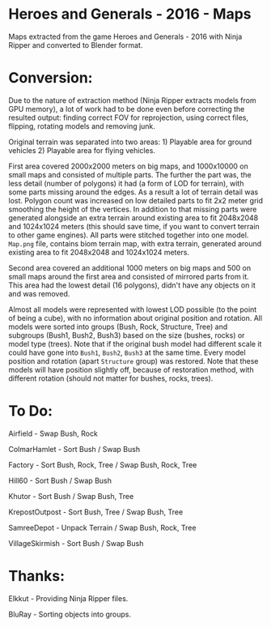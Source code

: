 # Heroes and Generals - 2016 - Maps
Maps extracted from the game Heroes and Generals - 2016 with Ninja Ripper and converted to Blender format.

# Conversion:
Due to the nature of extraction method (Ninja Ripper extracts models from GPU memory), a lot of work had to be done even before correcting the resulted output: finding correct FOV for reprojection, using correct files, flipping, rotating models and removing junk.

Original terrain was separated into two areas: 1) Playable area for ground vehicles 2) Playable area for flying vehicles.

First area covered 2000x2000 meters on big maps, and 1000x10000 on small maps and consisted of multiple parts. The further the part was, the less detail (number of polygons) it had (a form of LOD for terrain), with some parts missing around the edges. As a result a lot of terrain detail was lost. Polygon count was increased on low detailed parts to fit 2x2 meter grid smoothing the height of the vertices. In addition to that missing parts were generated alongside an extra terrain around existing area to fit 2048x2048 and 1024x1024 meters (this should save time, if you want to convert terrain to other game engines). All parts were stitched together into one model. `Map.png` file, contains biom terrain map, with extra terrain, generated around existing area to fit 2048x2048 and 1024x1024 meters.

Second area covered an additional 1000 meters on big maps and 500 on small maps around the first area and consisted of mirrored parts from it. This area had the lowest detail (16 polygons), didn't have any objects on it and was removed.

Almost all models were represented with lowest LOD possible (to the point of being a cube), with no information about original position and rotation. All models were sorted into groups (Bush, Rock, Structure, Tree) and subgroups (Bush1, Bush2, Bush3) based on the size (bushes, rocks) or model type (trees). Note that if the original bush model had different scale it could have gone into `Bush1`, `Bush2`, `Bush3` at the same time. Every model position and rotation (apart `Structure` group) was restored. Note that these models will have position slightly off, because of restoration method, with different rotation (should not matter for bushes, rocks, trees).

# To Do:
Airfield - Swap Bush, Rock

ColmarHamlet - Sort Bush / Swap Bush

Factory - Sort Bush, Rock, Tree / Swap Bush, Rock, Tree

Hill60 - Sort Bush / Swap Bush

Khutor - Sort Bush / Swap Bush, Tree

KrepostOutpost - Sort Bush, Tree / Swap Bush, Tree

SamreeDepot - Unpack Terrain / Swap Bush, Rock, Tree

VillageSkirmish - Sort Bush / Swap Bush

# Thanks:
Elkkut - Providing Ninja Ripper files.

BluRay - Sorting objects into groups.
